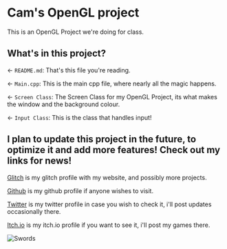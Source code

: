 # Cam's OpenGL project

This is an OpenGL Project we're doing for class.

## What's in this project?

← `README.md`: That's this file you're reading.

← `Main.cpp`: This is the main cpp file, where nearly all the magic happens.

← `Screen Class`: The Screen Class for my OpenGL Project, its what makes the window and the background colour.

← `Input Class`: This is the class that handles input!

## I plan to update this project in the future, to optimize it and add more features! Check out my links for news!

[Glitch](https://glitch.com/@AlexGama11) is my glitch profile with my website, and possibly more projects.

[Github](https://github.com/AlexGama11) is my github profile if anyone wishes to visit.

[Twitter](https://twitter.com/Alex_CorreiaG) is my twitter profile in case you wish to check it, i'll post updates occasionally there.

[Itch.io](https://alexmango.itch.io) is my itch.io profile if you want to see it, i'll post my games there.

![Swords](https://cdn.discordapp.com/avatars/354861103920054274/9c8474b81fa3ea10585ee950f812bf43.png?size=2048)

